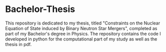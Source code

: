 # Bachelor-Thesis
This repository is dedicated to my thesis, titled "Constraints on the Nuclear Equation of State induced by Binary Neutron Star Mergers", completed as part of my Bachelor's degree in Physics. The repository contains the code I developed in python for the computational part of my study as well as the thesis in pdf.
